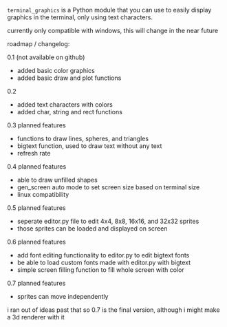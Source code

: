 `terminal_graphics` is a Python module that you can use to easily display graphics in the terminal, only using text characters.

currently only compatible with windows, this will change in the near future

roadmap / changelog:

0.1 (not available on github)
- added basic color graphics
- added basic draw and plot functions

0.2
- added text characters with colors
- added char, string and rect functions

0.3 planned features
- functions to draw lines, spheres, and triangles
- bigtext function, used to draw text without any text
- refresh rate

0.4 planned features
- able to draw unfilled shapes
- gen_screen auto mode to set screen size based on terminal size
- linux compatibility

0.5 planned features
- seperate editor.py file to edit 4x4, 8x8, 16x16, and 32x32 sprites
- those sprites can be loaded and displayed on screen

0.6 planned features
- add font editing functionality to editor.py to edit bigtext fonts
- be able to load custom fonts made with editor.py with bigtext
- simple screen filling function to fill whole screen with color

0.7 planned features
- sprites can move independently

i ran out of ideas past that so 0.7 is the final version, although i might make a 3d renderer with it

